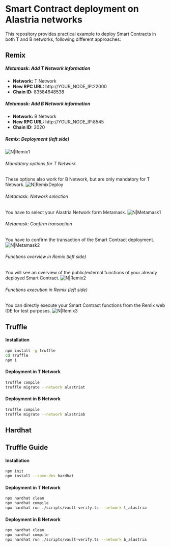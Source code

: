 # Smart Contract deployment on Alastria networks

This repository provides practical example to deploy Smart Contracts in both T and B networks, following different approaches:

## Remix

##### Metamask: Add T Network information

- **Network:** T Network
- **New RPC URL:** http://YOUR_NODE_IP:22000
- **Chain ID:** 83584648538


##### Metamask: Add B Network information

- **Network:** B Network
- **New RPC URL:** http://YOUR_NODE_IP:8545
- **Chain ID:** 2020

##### Remix: Deployment (left side)

![N|Remix1](https://ik.imagekit.io/alastria/Remix-deploy)

###### Mandatory options for T Network 
These options also work for B Network, but are only mandatory for T Network.
![N|RemixDeploy](https://ik.imagekit.io/alastria/options_for_t_network.png?ik-sdk-version=javascript-1.4.3&updatedAt=1656492606348)

###### Metamask: Network selection
You have to select your Alastria Network form Metamask.
![N|Metamask1](https://ik.imagekit.io/alastria/selection_of_alastria_network.png?ik-sdk-version=javascript-1.4.3&updatedAt=1656492649058)

###### Metamask: Confirm transaction
You have to confirm the transaction of the Smart Contract deployment.
![N|Metamask2](https://ik.imagekit.io/alastria/metamask_confirmation.png?ik-sdk-version=javascript-1.4.3&updatedAt=1656492665353)

###### Functions overview in Remix (left side)
You will see an overview of the public/external functions of your already deployed Smart Contract.
![N|Remix2](https://ik.imagekit.io/alastria/functions_overview.png?ik-sdk-version=javascript-1.4.3&updatedAt=1656492696364)

###### Functions execution in Remix (left side)
You can directly execute your Smart Contract functions from the Remix web IDE for test purposes.
![N|Remix3](https://ik.imagekit.io/alastria/functions_execution.png?ik-sdk-version=javascript-1.4.3&updatedAt=1656492681737)


## Truffle
#### Installation
```sh
npm install -g truffle
cd Truffle
npm i
```

#### Deployment in T Network
```sh
truffle compile
truffle migrate --network alastriat
```

#### Deployment in B Network
```sh
truffle compile
truffle migrate --network alastriab
```

## Hardhat
## Truffle Guide 

#### Installation
```sh
npm init
npm install --save-dev hardhat
```

#### Deployment in T Network
```sh
npx hardhat clean
npx hardhat compile
npx hardhat run ./scripts/vault-verify.ts --network t_alastria
```

#### Deployment in B Network
```sh
npx hardhat clean
npx hardhat compile
npx hardhat run ./scripts/vault-verify.ts --network b_alastria
```


